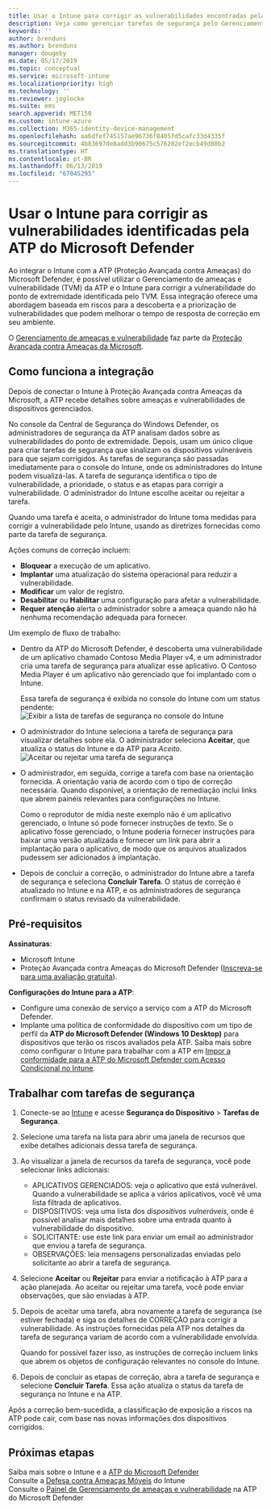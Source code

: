 ```yaml
---
title: Usar o Intune para corrigir as vulnerabilidades encontradas pela ATP do Microsoft Defender – Azure | Microsoft Docs
description: Veja como gerenciar tarefas de segurança pelo Gerenciamento de ameaças e vulnerabilidade, parte da ATP (Proteção Avançada contra Ameaças) do Microsoft Defender no console do Intune.
keywords: ''
author: brenduns
ms.author: brenduns
manager: dougeby
ms.date: 05/17/2019
ms.topic: conceptual
ms.service: microsoft-intune
ms.localizationpriority: high
ms.technology: ''
ms.reviewer: joglocke
ms.suite: ems
search.appverid: MET150
ms.custom: intune-azure
ms.collection: M365-identity-device-management
ms.openlocfilehash: aa6dfef745157ae96736f8405fd5cafc33d4335f
ms.sourcegitcommit: 4b83697de8add3b90675c576202ef2ecb49d80b2
ms.translationtype: HT
ms.contentlocale: pt-BR
ms.lasthandoff: 06/13/2019
ms.locfileid: "67045295"
---
```

# <a name="use-intune-to-remediate-vulnerabilities-identified-by-microsoft-defender-atp"></a>Usar o Intune para corrigir as vulnerabilidades identificadas pela ATP do Microsoft Defender  

Ao integrar o Intune com a ATP (Proteção Avançada contra Ameaças) do Microsoft Defender, é possível utilizar o Gerenciamento de ameaças e vulnerabilidade (TVM) da ATP e o Intune para corrigir a vulnerabilidade do ponto de extremidade identificada pelo TVM. Essa integração oferece uma abordagem baseada em riscos para a descoberta e a priorização de vulnerabilidades que podem melhorar o tempo de resposta de correção em seu ambiente.  

O [Gerenciamento de ameaças e vulnerabilidade](https://docs.microsoft.com/windows/security/threat-protection/windows-defender-atp/next-gen-threat-and-vuln-mgt) faz parte da [Proteção Avançada contra Ameaças da Microsoft](https://docs.microsoft.com/windows/security/threat-protection/windows-defender-atp/windows-defender-advanced-threat-protection).  

## <a name="how-integration-works"></a>Como funciona a integração  

Depois de conectar o Intune à Proteção Avançada contra Ameaças da Microsoft, a ATP recebe detalhes sobre ameaças e vulnerabilidades de dispositivos gerenciados.  

No console da Central de Segurança do Windows Defender, os administradores de segurança da ATP analisam dados sobre as vulnerabilidades do ponto de extremidade. Depois, usam um único clique para criar tarefas de segurança que sinalizam os dispositivos vulneráveis para que sejam corrigidos. As tarefas de segurança são passadas imediatamente para o console do Intune, onde os administradores do Intune podem visualizá-las. A tarefa de segurança identifica o tipo de vulnerabilidade, a prioridade, o status e as etapas para corrigir a vulnerabilidade. O administrador do Intune escolhe aceitar ou rejeitar a tarefa.  

Quando uma tarefa é aceita, o administrador do Intune toma medidas para corrigir a vulnerabilidade pelo Intune, usando as diretrizes fornecidas como parte da tarefa de segurança.  

Ações comuns de correção incluem:  
- **Bloquear** a execução de um aplicativo.  
- **Implantar** uma atualização do sistema operacional para reduzir a vulnerabilidade.  
- **Modificar** um valor de registro.  
- **Desabilitar** ou **Habilitar** uma configuração para afetar a vulnerabilidade.  
- **Requer atenção** alerta o administrador sobre a ameaça quando não há nenhuma recomendação adequada para fornecer.  

Um exemplo de fluxo de trabalho:  
- Dentro da ATP do Microsoft Defender, é descoberta uma vulnerabilidade de um aplicativo chamado Contoso Media Player v4, e um administrador cria uma tarefa de segurança para atualizar esse aplicativo. O Contoso Media Player é um aplicativo não gerenciado que foi implantado com o Intune.  

  Essa tarefa de segurança é exibida no console do Intune com um status pendente:  
  ![Exibir a lista de tarefas de segurança no console do Intune](./media/atp-manage-vulnerabilities/temp-security-tasks.png)
 
- O administrador do Intune seleciona a tarefa de segurança para visualizar detalhes sobre ela.  O administrador seleciona **Aceitar**, que atualiza o status do Intune e da ATP para *Aceito*.  
  ![Aceitar ou rejeitar uma tarefa de segurança](./media/atp-manage-vulnerabilities/temp-accept-task.png) 
 
- O administrador, em seguida, corrige a tarefa com base na orientação fornecida.  A orientação varia de acordo com o tipo de correção necessária. Quando disponível, a orientação de remediação inclui links que abrem painéis relevantes para configurações no Intune. 

  Como o reprodutor de mídia neste exemplo não é um aplicativo gerenciado, o Intune só pode fornecer instruções de texto. Se o aplicativo fosse gerenciado, o Intune poderia fornecer instruções para baixar uma versão atualizada e fornecer um link para abrir a implantação para o aplicativo, de modo que os arquivos atualizados pudessem ser adicionados à implantação. 

- Depois de concluir a correção, o administrador do Intune abre a tarefa de segurança e seleciona **Concluir Tarefa**.  O status de correção é atualizado no Intune e na ATP, e os administradores de segurança confirmam o status revisado da vulnerabilidade.  

## <a name="prerequisites"></a>Pré-requisitos  

**Assinaturas**:  
- Microsoft Intune  
- Proteção Avançada contra Ameaças do Microsoft Defender ([Inscreva-se para uma avaliação gratuita](https://www.microsoft.com/WindowsForBusiness/windows-atp?ocid=docs-wdatp-main-abovefoldlink)).  

**Configurações do Intune para a ATP**:  
- Configure uma conexão de serviço a serviço com a ATP do Microsoft Defender.  
- Implante uma política de conformidade do dispositivo com um tipo de perfil da **ATP do Microsoft Defender (Windows 10 Desktop)** para dispositivos que terão os riscos avaliados pela ATP.
  Saiba mais sobre como configurar o Intune para trabalhar com a ATP em [Impor a conformidade para a ATP do Microsoft Defender com Acesso Condicional no Intune](https://docs.microsoft.com/intune/advanced-threat-protection#enable-windows-defender-atp-in-intune).  

## <a name="work-with-security-tasks"></a>Trabalhar com tarefas de segurança  

1. Conecte-se ao [Intune](https://go.microsoft.com/fwlink/?linkid=2090973) e acesse **Segurança do Dispositivo** > **Tarefas de Segurança**.  
2. Selecione uma tarefa na lista para abrir uma janela de recursos que exibe detalhes adicionais dessa tarefa de segurança.  
3. Ao visualizar a janela de recursos da tarefa de segurança, você pode selecionar links adicionais:  
   - APLICATIVOS GERENCIADOS: veja o aplicativo que está vulnerável. Quando a vulnerabilidade se aplica a vários aplicativos, você vê uma lista filtrada de aplicativos.  
   - DISPOSITIVOS: veja uma lista dos *dispositivos vulneráveis*, onde é possível analisar mais detalhes sobre uma entrada quanto à vulnerabilidade do dispositivo.  
   - SOLICITANTE: use este link para enviar um email ao administrador que enviou a tarefa de segurança.  
   - OBSERVAÇÕES: leia mensagens personalizadas enviadas pelo solicitante ao abrir a tarefa de segurança.  
4. Selecione **Aceitar** ou **Rejeitar** para enviar a notificação à ATP para a ação planejada. Ao aceitar ou rejeitar uma tarefa, você pode enviar observações, que são enviadas à ATP.  

5. Depois de aceitar uma tarefa, abra novamente a tarefa de segurança (se estiver fechada) e siga os detalhes de CORREÇÃO para corrigir a vulnerabilidade.  As instruções fornecidas pela ATP nos detalhes da tarefa de segurança variam de acordo com a vulnerabilidade envolvida.  

   Quando for possível fazer isso, as instruções de correção incluem links que abrem os objetos de configuração relevantes no console do Intune.  

6. Depois de concluir as etapas de correção, abra a tarefa de segurança e selecione **Concluir Tarefa**.  Essa ação atualiza o status da tarefa de segurança no Intune e na ATP.  

Após a correção bem-sucedida, a classificação de exposição a riscos na ATP pode cair, com base nas novas informações dos dispositivos corrigidos. 

## <a name="next-steps"></a>Próximas etapas
Saiba mais sobre o Intune e a [ATP do Microsoft Defender](https://docs.microsoft.com/intune/advanced-threat-protection)  
Consulte a [Defesa contra Ameaças Móveis](https://docs.microsoft.com/intune/mobile-threat-defense) do Intune  
Consulte o [Painel de Gerenciamento de ameaças e vulnerabilidade](https://docs.microsoft.com/windows/security/threat-protection/windows-defender-atp/tvm-dashboard-insights) na ATP do Microsoft Defender
